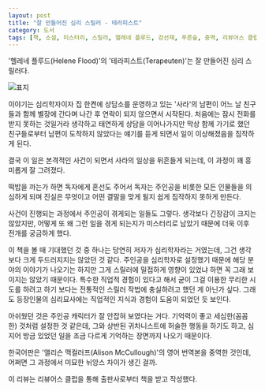 ```yaml
---
layout: post
title: "잘 만들어진 심리 스릴러 - 테라피스트"
category: 도서
tags: [책, 소설, 미스터리, 스릴러, 헬레네 플루드, 강선재, 푸른숲, 중역, 리뷰어스 클럽, 서평]
---
```


'헬레네 플루드(Helene Flood)'의
'테라피스트(Terapeuten)'는
잘 만들어진 심리 스릴러다.

![표지](https://images2.imgbox.com/9c/a2/UNYjQSSh_o.jpg)

이야기는 심리학자이자 집 한켠에 상담소를 운영하고 있는 '사라'의 남편이
어느 날 친구들과 함께 별장에 간다며 나간 후
연락이 되지 않으면서 시작된다.
처음에는 잠시 전화를 받지 못하는 것일거라 생각하고 태연하게 상담을 이어나가지만
막상 함께 가기로 했던 친구들로부터 남편이 도착하지 않았다는 얘기를 듣게 되면서
일이 이상해졌음을 짐작하게 된다.

결국 이 일은 본격적인 사건이 되면서 사라의 일상을 뒤흔들게 되는데,
이 과정이 꽤 흥미롭게 잘 그려졌다.

떡밥을 까는가 하면 독자에게 혼선도 주어서
독자는 주인공을 비롯한 모든 인물들을 의심하게 되며
진실은 무엇이고 어떤 결말을 맞게 될지 쉽게 짐작하지 못하게 만든다.

사건이 진행되는 과정에서 주인공이 겪게되는 일들도 그렇다.
생각보다 긴장감이 크지는 않았지만,
어떻게 또 왜 그런 일을 겪게 되는지가 미스터리로 남았기 때문에
더욱 이후 전개를 궁금하게 했다.

이 책을 볼 때 기대했던 것 중 하나는 당연히 저자가 심리학자라는 거였는데,
그건 생각보다 크게 두드러지지는 않았던 것 같다.
주인공을 심리학자로 설정했기 때문에 해당 분야의 이야기가 나오기는 하지만
그게 스릴러에 밀접하게 영향이 있었냐 하면 꼭 그래 보이지는 않았기 때문이다.
특수한 직업적 경험이 있다고 해서 굳이 그걸 이용한 무리한 시도를 하려고 하기 보다는
전통적인 스릴러 작법에 충실하려고 했던 게 아닌가 싶다.
그래도 등장인물의 심리묘사에는 직업적인 지식과 경험이 도움이 되었던 듯 보인다.

아쉬웠던 것은 주인공 캐릭터가 잘 안잡혀 보였다는 거다.
기억력이 좋고 세심한(꼼꼼한) 것처럼 설정한 것 같은데,
그와 상반된 귀차니스트에 허술한 행동을 하기도 하고,
심지어 방금 있었던 일을 조금 다르게 기억하는 장면까지 나오기 때문이다.

<!--
p211에서 "금발이었어요. 대부분의 여자들처럼요 ..." 라고 들은 걸
p213에서 "어두운 금발 머리 여자"라고 기억한다.
-->

한국어판은 '앨리슨 맥컬러프(Alison McCullough)'의 영어 번역본을 중역한 것인데,
어쩌면 그 과정에서 미묘한 뉘앙스 차이가 생긴 걸까.



<div class="im im-info">
이 리뷰는 리뷰어스 클럽을 통해 출판사로부터 책을 받고 작성했다.
</div>
